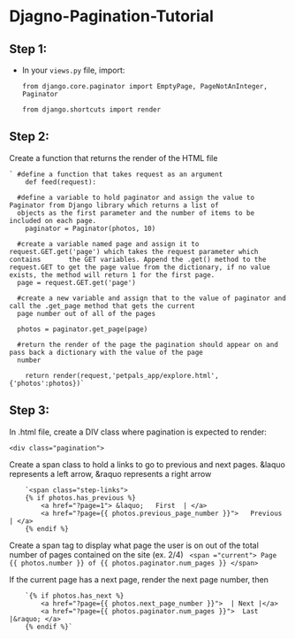 # Djagno-Pagination-Tutorial

## Step 1:

* In your `views.py` file, import: 


  `from django.core.paginator import EmptyPage, PageNotAnInteger, Paginator`

  `from django.shortcuts import render`

## Step 2:

Create a function that returns the render of the HTML file 

    ` #define a function that takes request as an argument
        def feed(request):
      
      #define a variable to hold paginator and assign the value to Paginator from Django library which returns a list of 
      objects as the first parameter and the number of items to be included on each page.
        paginator = Paginator(photos, 10)
        
      #create a variable named page and assign it to request.GET.get('page') which takes the request parameter which contains       the GET variables. Append the .get() method to the request.GET to get the page value from the dictionary, if no value         exists, the method will return 1 for the first page.
      page = request.GET.get('page')
      
      #create a new variable and assign that to the value of paginator and call the .get_page method that gets the current  
      page number out of all of the pages 
      
      photos = paginator.get_page(page)
      
      #return the render of the page the pagination should appear on and pass back a dictionary with the value of the page   
      number 
    
        return render(request,'petpals_app/explore.html', {'photos':photos})`
        
## Step 3: 

In .html file, create a DIV class where pagination is expected to render:

`<div class="pagination">`

Create a span class to hold a links to go to previous and next pages.  &laquo represents a left arrow, &raquo represents a right arrow

        `<span class="step-links">
        {% if photos.has_previous %}
            <a href="?page=1"> &laquo;   First  | </a>
            <a href="?page={{ photos.previous_page_number }}">   Previous | </a>
        {% endif %}
        
Create a span tag to display what page the user is on out of the total number of pages contained on the site (ex. 2/4)
       ` <span ="current">
            Page {{ photos.number }} of {{ photos.paginator.num_pages }}
        </span>`
       
If the current page has a next page, render the next page number, then 

        `{% if photos.has_next %}
            <a href="?page={{ photos.next_page_number }}">  | Next |</a>
            <a href="?page={{ photos.paginator.num_pages }}">  Last |&raquo; </a>
        {% endif %}`

